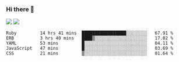 ### Hi there 👋

<!--
**sasharevzin/sasharevzin** is a ✨ _special_ ✨ repository because its `README.md` (this file) appears on your GitHub profile.

Here are some ideas to get you started:

- 🔭 I’m currently working on ...
- 🌱 I’m currently learning ...
- 👯 I’m looking to collaborate on ...
- 🤔 I’m looking for help with ...
- 💬 Ask me about ...
- 📫 How to reach me: ...
- 😄 Pronouns: ...
- ⚡ Fun fact: ...
-->

![](https://yusufozturk.vercel.app/api?username=sasharevzin&hide_title=true&include_all_commits=true&count_private=true&show_icons=true) ![](https://yusufozturk.vercel.app/api/top-langs/?username=sasharevzin&layout=compact&langs_count=10&hide=apacheconf,coffeescript)

<!--START_SECTION:waka-->
```text
Ruby         14 hrs 41 mins  █████████████████░░░░░░░░   67.91 % 
ERB          3 hrs 40 mins   ████▒░░░░░░░░░░░░░░░░░░░░   17.02 % 
YAML         53 mins         █░░░░░░░░░░░░░░░░░░░░░░░░   04.11 % 
JavaScript   47 mins         █░░░░░░░░░░░░░░░░░░░░░░░░   03.69 % 
CSS          21 mins         ▒░░░░░░░░░░░░░░░░░░░░░░░░   01.64 % 
```
<!--END_SECTION:waka-->
